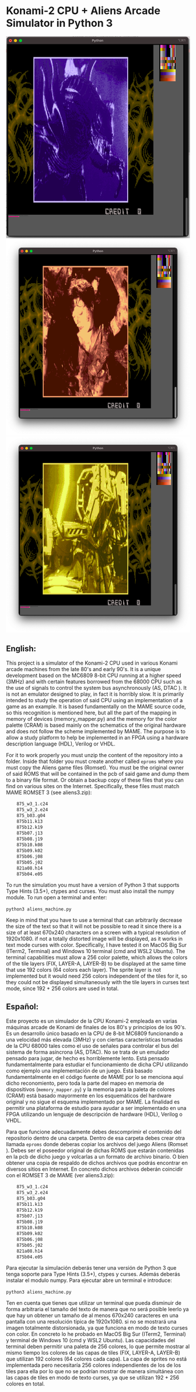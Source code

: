 # Konami-2 CPU + Aliens Arcade Simulator in Python 3

!["Simulator Screen Capture 1](https://github.com/RndMnkIII/konami2_simulator/blob/main/img/cap01.png)
!["Simulator Screen Capture 2](https://github.com/RndMnkIII/konami2_simulator/blob/main/img/cap02.png)
!["Simulator Screen Capture 3](https://github.com/RndMnkIII/konami2_simulator/blob/main/img/cap03.png)

## English:
This project is a simulator of the Konami-2 CPU used in various Konami arcade machines from the late 80's and early 90's. It is a unique development based on the MC6809 8-bit CPU running at a higher speed (3MHz) and with certain features borrowed from the 68000 CPU such as the use of signals to control the system bus asynchronously (AS, DTAC ). It is not an emulator designed to play, in fact it is horribly slow. It is primarily intended to study the operation of said CPU using an implementation of a game as an example. It is based fundamentally on the MAME source code, so this recognition is mentioned here, but all the part of the mapping in memory of devices (memory_mapper.py) and the memory for the color palette (CRAM) is based mainly on the schematics of the original hardware and does not follow the scheme implemented by MAME. The purpose is to allow a study platform to help be implemented in an FPGA using a hardware description language (HDL), Verilog or VHDL.

For it to work properly you must unzip the content of the repository into a folder. Inside that folder you must create another called `eproms` where you must copy the Aliens game files (Romset). You must be the original owner of said ROMS that will be contained in the pcb of said game and dump them to a binary file format. Or obtain a backup copy of these files that you can find on various sites on the Internet. Specifically, these files must match MAME ROMSET 3 (see aliens3.zip):
```
	875_w3_1.c24
	875_w3_2.e24
	875_b03.g04
	875b11.k13
	875b12.k19
	875b07.j13
	875b08.j19
	875b10.k08
	875b09.k02
	875b06.j08
	875b05.j02
	821a08.h14
	875b04.e05
```
To run the simulation you must have a version of Python 3 that supports Type Hints (3.5+), ctypes and curses. You must also install the numpy module. To run open a terminal and enter:

`python3 aliens_machine.py`

Keep in mind that you have to use a terminal that can arbitrarily decrease the size of the text so that it will not be possible to read it since there is a size of at least 670x240 characters on a screen with a typical resolution of 1920x1080. if not a totally distorted image will be displayed, as it works in text mode curses with color. Specifically, I have tested it on MacOS Big Sur (ITerm2, Terminal) and Windows 10 terminal (cmd and WSL2 Ubuntu). The terminal capabilities must allow a 256 color palette, which allows the colors of the tile layers (FIX, LAYER-A, LAYER-B) to be displayed at the same time that use 192 colors (64 colors each layer). The sprite layer is not implemented but it would need 256 colors independent of the tiles for it, so they could not be displayed simultaneously with the tile layers in curses text mode, since 192 + 256 colors are used in total.

## Español:
Este proyecto es un simulador de la CPU Konami-2 empleada en varias máquinas arcade de Konami de
finales de los 80's y principios de los 90's. Es un desarrollo único basado en la CPU de 8-bit MC6809
funcionando a una velocidad más elevada (3MHz) y con ciertas características tomadas de la CPU 68000
tales como el uso de señales para controlar el bus del sistema de forma asíncrona (AS, DTAC).
No se trata de un emulador pensado para jugar, de hecho es horriblemente lento. Está pensado fundamentalmente
para estudiar el funcionamiento de dicha CPU utilizando como ejemplo una implementación de un juego.
Está basado fundamentalmente en el código fuente de MAME por lo se menciona aquí dicho reconomiento, pero toda
la parte del mapeo en memoria de dispositivos (`memory_mapper.py`) y la memoria para la paleta de colores (CRAM)
está basado mayormente en los esquemáticos del hardware original y no sigue el esquema implementado por MAME.
La finalidad es permitir una plataforma de estudio para ayudar a ser implementado en una FPGA utilizando un
lenguaje de descripción de hardware (HDL), Verilog o VHDL.

Para que funcione adecuadamente debes descomprimir el contenido del repositorio dentro de una carpeta.
Dentro de esa carpeta debes crear otra llamada `eproms` donde deberas copiar los archivos del juego Aliens (Romset ).
Debes ser el poseedor original de dichas ROMS que estarán contenidas en la pcb de dicho juego y volcarlas a un formato
de archivo binario. O bien obtener una copia de respaldo de dichos archivos que podrás encontrar en diversos sitios en
Internet. En concreto dichos archivos deberán coincidir con el ROMSET 3 de MAME (ver aliens3.zip):

```
	875_w3_1.c24
	875_w3_2.e24
	875_b03.g04
	875b11.k13
	875b12.k19
	875b07.j13
	875b08.j19
	875b10.k08
	875b09.k02
	875b06.j08
	875b05.j02
	821a08.h14
	875b04.e05
```

Para ejecutar la simulación deberás tener una versión de Python 3 que tenga soporte para Type Hints (3.5+), ctypes y curses. Además deberás instalar
el modulo numpy.
Para ejecutar abre un terminal e introduce:

`python3 aliens_machine.py`

Ten en cuenta que tienes que utilizar un terminal que pueda disminuir de forma arbitraria el tamaño del texto de manera
que no será posible leerlo ya que hay un obtener un tamaño de al menos 670x240 caracteres en una pantalla con una resolución típica de 1920x1080.
si no se mostrará una imagen totalmente distorsionada, ya que funciona en modo de texto curses con color.
En concreto lo he probado en MacOS Big Sur (ITerm2, Terminal) y terminal de Windows 10 (cmd y WSL2 Ubuntu).
Las capacidades del terminal deben permitir una paleta de 256 colores, lo que permite mostrar al mismo tiempo
los colores de las capas de tiles (FIX, LAYER-A, LAYER-B) que utilizan 192 colores (64 colores cada capa).
La capa de sprites no está implementada pero necesitaría 256 colores independientes de los de los tiles
 para ella por lo que no se podrían mostrar de manera simultánea con las capas de tiles en modo de texto curses,
 ya que se utilizan 192 + 256 colores en total.
